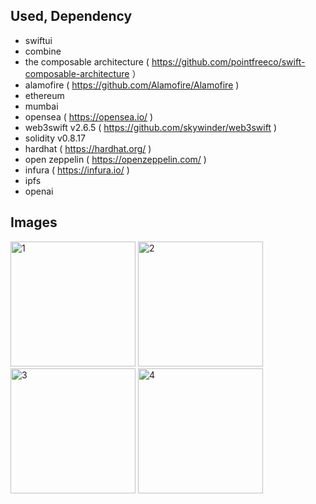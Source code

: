 ## Used, Dependency

- swiftui
- combine
- the composable architecture ( https://github.com/pointfreeco/swift-composable-architecture ）
- alamofire ( https://github.com/Alamofire/Alamofire )
- ethereum
- mumbai
- opensea ( https://opensea.io/ )
- web3swift v2.6.5 ( https://github.com/skywinder/web3swift )
- solidity v0.8.17
- hardhat ( https://hardhat.org/ )
- open zeppelin ( https://openzeppelin.com/ )
- infura ( https://infura.io/ )
- ipfs
- openai

## Images

<img width="200" alt="1" src="https://user-images.githubusercontent.com/2268288/199671545-fc0c4a64-99d9-477e-a0ba-ea2960b4b82b.png"> <img width="200" alt="2" src="https://user-images.githubusercontent.com/2268288/199671562-11136a0e-a19d-4133-97d6-167cb2dd8259.png"> <img width="200" alt="3" src="https://user-images.githubusercontent.com/2268288/199671572-4973e8e0-3ae7-4439-a9c4-42f03148e482.png"> <img width="200" alt="4" src="https://user-images.githubusercontent.com/2268288/199671581-9abb9142-0987-4c8b-873e-f8aa859f97d8.png">
